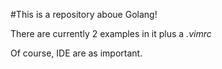 #This is a repository aboue Golang!

There are currently 2 examples in it plus a *.vimrc*

Of course, IDE are as important.